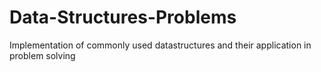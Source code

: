 # Data-Structures-Problems
Implementation of commonly used  datastructures and their application in problem solving
